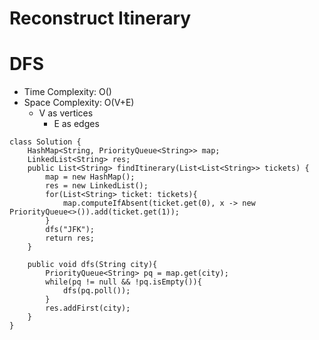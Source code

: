 # Reconstruct Itinerary

# DFS

- Time Complexity: O()
- Space Complexity: O(V+E)
  - V as vertices
    - E as edges

```
class Solution {
    HashMap<String, PriorityQueue<String>> map;
    LinkedList<String> res;
    public List<String> findItinerary(List<List<String>> tickets) {
        map = new HashMap();
        res = new LinkedList();
        for(List<String> ticket: tickets){
            map.computeIfAbsent(ticket.get(0), x -> new PriorityQueue<>()).add(ticket.get(1));
        }
        dfs("JFK");
        return res;
    }

    public void dfs(String city){
        PriorityQueue<String> pq = map.get(city);
        while(pq != null && !pq.isEmpty()){
            dfs(pq.poll());
        }
        res.addFirst(city);
    }
}
```
